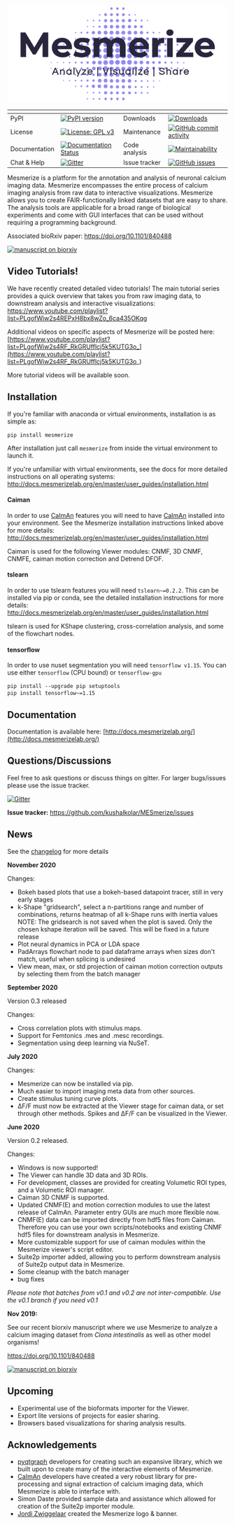 ![banner](https://raw.githubusercontent.com/kushalkolar/MESmerize/master/banner.png)

| <span> | <span> | <span> | <span> |
|--------|--------|--------|--------|
| PyPI | [![PyPI version](https://badge.fury.io/py/mesmerize.svg)](https://badge.fury.io/py/mesmerize) | Downloads | [![Downloads](https://pepy.tech/badge/mesmerize)](https://pepy.tech/project/mesmerize) |
| License | [![License: GPL v3](https://img.shields.io/badge/License-GPLv3-blue.svg)](https://www.gnu.org/licenses/gpl-3.0) | Maintenance | [![GitHub commit activity](https://img.shields.io/github/commit-activity/m/kushalkolar/MESmerize)](https://github.com/kushalkolar/MESmerize/commits/master) |
| Documentation | [![Documentation Status](https://readthedocs.org/projects/mesmerize/badge/?version=master)](http://docs.mesmerizelab.org/en/master/?badge=master) | Code analysis | [![Maintainability](https://api.codeclimate.com/v1/badges/950e956456b688c0886e/maintainability)](https://codeclimate.com/github/kushalkolar/MESmerize/maintainability) |
| Chat & Help | [![Gitter](https://badges.gitter.im/mesmerize_discussion/community.svg)](https://gitter.im/mesmerize_discussion/community?utm_source=badge&utm_medium=badge&utm_campaign=pr-badge) | Issue tracker | [![GitHub issues](https://img.shields.io/github/issues/kushalkolar/MESmerize)](https://github.com/kushalkolar/MESmerize/issues) |

Mesmerize is a platform for the annotation and analysis of neuronal calcium imaging data. Mesmerize encompasses the entire process of calcium imaging analysis from raw data to interactive visualizations. Mesmerize allows you to create FAIR-functionally linked datasets that are easy to share. The analysis tools are applicable for a broad range of biological experiments and come with GUI interfaces that can be used without requiring a programming background.

Associated bioRxiv paper: https://doi.org/10.1101/840488

<a href="https://doi.org/10.1101/840488">
<img src="https://www.biorxiv.org/sites/default/files/site_logo/bioRxiv_logo_homepage.png" alt="manuscript on biorxiv" width="160"/>
</a>

## Video Tutorials!
We have recently created detailed video tutorials! The main tutorial series provides a quick overview that takes you from raw imaging data, to downstream analysis and interactive visualizations:\
https://www.youtube.com/playlist?list=PLgofWiw2s4REPxH8bx8wZo_6ca435OKqg

Additional videos on specific aspects of Mesmerize will be posted here:\
[https://www.youtube.com/playlist?list=PLgofWiw2s4RF_RkGRUfflcj5k5KUTG3o_](https://www.youtube.com/playlist?list=PLgofWiw2s4RF_RkGRUfflcj5k5KUTG3o_)

More tutorial videos will be available soon.

## Installation

If you're familiar with anaconda or virtual environments, installation is as simple as:

```
pip install mesmerize
```

After installation just call ``mesmerize`` from inside the virtual environment to launch it.

If you're unfamiliar with virtual environments, see the docs for more detailed instructions on all operating systems:
http://docs.mesmerizelab.org/en/master/user_guides/installation.html

#### Caiman
In order to use [CaImAn](https://github.com/flatironinstitute/CaImAn) features you will need to have [CaImAn](https://github.com/flatironinstitute/CaImAn) installed into your environment. See the Mesmerize installation instructions linked above for more details: http://docs.mesmerizelab.org/en/master/user_guides/installation.html

Caiman is used for the following Viewer modules: CNMF, 3D CNMF, CNMFE, caiman motion correction and Detrend DFOF.

#### tslearn
In order to use tslearn features you will need ``tslearn~=0.2.2``. This can be installed via pip or conda, see the detailed installation instructions for more details: http://docs.mesmerizelab.org/en/master/user_guides/installation.html

tslearn is used for KShape clustering, cross-correlation analysis, and some of the flowchart nodes.

#### tensorflow
In order to use nuset segmentation you will need ``tensorflow v1.15``. You can use either ``tensorflow`` (CPU bound) or ``tensorflow-gpu``

```
pip install --upgrade pip setuptools
pip install tensorflow~=1.15
```

## Documentation
Documentation is available here: [http://docs.mesmerizelab.org/](http://docs.mesmerizelab.org/)

## Questions/Discussions

Feel free to ask questions or discuss things on gitter. For larger bugs/issues please use the issue tracker.

[![Gitter](https://badges.gitter.im/mesmerize_discussion/community.svg)](https://gitter.im/mesmerize_discussion/community?utm_source=badge&utm_medium=badge&utm_campaign=pr-badge)

**Issue tracker:** https://github.com/kushalkolar/MESmerize/issues

## News

See the [changelog](https://github.com/kushalkolar/MESmerize/blob/master/CHANGELOG.md) for more details

**November 2020**

Changes:

- Bokeh based plots that use a bokeh-based datapoint tracer, still in very early stages
- k-Shape "gridsearch", select a n-partitions range and number of combinations, returns heatmap of all k-Shape runs with inertia values NOTE: The gridsearch is not saved when the plot is saved. Only the chosen kshape iteration will be saved. This will be fixed in a future release
- Plot neural dynamics in PCA or LDA space
- PadArrays flowchart node to pad dataframe arrays when sizes don't match, useful when splicing is undesired
- View mean, max, or std projection of caiman motion correction outputs by selecting them from the batch manager

**September 2020**

Version 0.3 released

Changes:

- Cross correlation plots with stimulus maps.
- Support for Femtonics .mes and .mesc recordings.
- Segmentation using deep learning via NuSeT.

**July 2020**

Changes:
- Mesmerize can now be installed via pip.
- Much easier to import imaging meta data from other sources.
- Create stimulus tuning curve plots.
- ΔF/F must now be extracted at the Viewer stage for caiman data, or set through other methods. Spikes and ΔF/F can be visualized in the Viewer.

**June 2020**

Version 0.2 released.

Changes:

- Windows is now supported!
- The Viewer can handle 3D data and 3D ROIs.
- For development, classes are provided for creating Volumetic ROI types, and a Volumetic ROI manager.
- Caiman 3D CNMF is supported.
- Updated CNMF(E) and motion correction modules to use the latest release of CaImAn. Parameter entry GUIs are much more flexible now.
- CNMF(E) data can be imported directly from hdf5 files from Caiman. Therefore you can use your own scripts/notebooks and existing CNMF hdf5 files for downstream analysis in Mesmerize.
- More customizable support for use of caiman modules within the Mesmerize viewer's script editor.
- Suite2p importer added, allowing you to perform downstream analysis of Suite2p output data in Mesmerize.
- Some cleanup with the batch manager
- bug fixes

*Please note that batches from v0.1 and v0.2 are not inter-compatible. Use the v0.1 branch if you need v0.1*

**Nov 2019:**

See our recent biorxiv manuscript where we use Mesmerize to analyze a calcium imaging dataset from *Ciona intestinalis* as well as other model organisms!

https://doi.org/10.1101/840488

<a href="https://doi.org/10.1101/840488">
<img src="https://www.biorxiv.org/sites/default/files/site_logo/bioRxiv_logo_homepage.png" alt="manuscript on biorxiv" width="160"/>
</a>

## Upcoming

- Experimental use of the bioformats importer for the Viewer.
- Export lite versions of projects for easier sharing.
- Browsers based visualizations for sharing analysis results.

## Acknowledgements

- [pyqtgraph](https://github.com/pyqtgraph/pyqtgraph) developers for creating such an expansive library, which we built upon to create many of the interactive elements of Mesmerize. 
- [CaImAn](https://github.com/flatironinstitute/CaImAn) developers have created a very robust library for pre-processing and signal extraction of calcium imaging data, which Mesmerize is able to interface with.
- Simon Daste provided sample data and assistance which allowed for creation of the Suite2p importer module.
- [Jordi Zwiggelaar](https://github.com/Blastorios) created the Mesmerize logo & banner.

